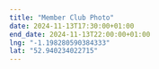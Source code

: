 ```yaml
---
title: "Member Club Photo"
date: 2024-11-13T17:30:00+01:00
end_date: 2024-11-13T22:00:00+01:00
lng: "-1.198280590384333"
lat: "52.940234022715"
---
```


